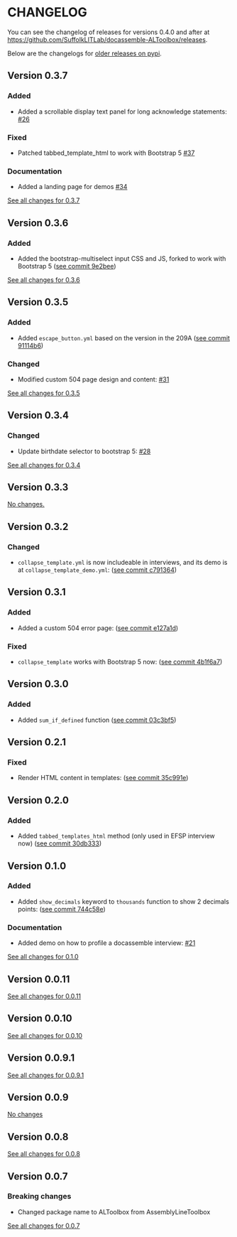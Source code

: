 # CHANGELOG

You can see the changelog of releases for versions 0.4.0 and after at https://github.com/SuffolkLITLab/docassemble-ALToolbox/releases.

Below are the changelogs for [older releases on pypi](https://pypi.org/project/docassemble.ALToolbox/#history).


## Version 0.3.7

### Added

* Added a scrollable display text panel for long acknowledge statements: [#26](https://github.com/SuffolkLITLab/docassemble-ALToolbox/issues/26)

### Fixed

* Patched tabbed_template_html to work with Bootstrap 5 [#37](https://github.com/SuffolkLITLab/docassemble-ALToolbox/pull/37)

### Documentation

* Added a landing page for demos [#34](https://github.com/SuffolkLITLab/docassemble-ALToolbox/issues/34)

[See all changes for 0.3.7](https://github.com/SuffolkLITLab/docassemble-ALToolbox/compare/9e2bee3...476835f)

## Version 0.3.6

### Added

* Added the bootstrap-multiselect input CSS and JS, forked to work with Bootstrap 5 ([see commit 9e2bee](https://github.com/SuffolkLITLab/docassemble-ALToolbox/commit/9e2bee3879c7adf9456675c493810e028cae87ea))

[See all changes for 0.3.6](https://github.com/SuffolkLITLab/docassemble-ALToolbox/compare/91114b6...9e2bee3)

## Version 0.3.5

### Added

* Added `escape_button.yml` based on the version in the 209A ([see commit 91114b6](https://github.com/SuffolkLITLab/docassemble-ALToolbox/commit/91114b67298e01d44d0d5abb90b226f1daf85500))

### Changed

* Modified custom 504 page design and content: [#31](https://github.com/SuffolkLITLab/docassemble-ALToolbox/pull/31)

[See all changes for 0.3.5](https://github.com/SuffolkLITLab/docassemble-ALToolbox/compare/8ea06d5...91114b6)

## Version 0.3.4

### Changed

* Update birthdate selector to bootstrap 5: [#28](https://github.com/SuffolkLITLab/docassemble-ALToolbox/commit/8ea06d51f6ee946a2627990b594c897d98ff227b)

[See all changes for 0.3.4](https://github.com/SuffolkLITLab/docassemble-ALToolbox/compare/5c05305...8ea06d5)

## Version 0.3.3

[No changes.](https://github.com/SuffolkLITLab/docassemble-ALToolbox/compare/c791364...5c05305)

## Version 0.3.2

### Changed

* `collapse_template.yml` is now includeable in interviews, and its demo is at `collapse_template_demo.yml`: ([see commit c791364](https://github.com/SuffolkLITLab/docassemble-ALToolbox/commit/c791364df05866c8654b701f85549fd29f23cfbd))

## Version 0.3.1

### Added

* Added a custom 504 error page: ([see commit e127a1d](https://github.com/SuffolkLITLab/docassemble-ALToolbox/commit/e127a1d49267996250532a80cdb7ee0d9924ac38))

### Fixed

* `collapse_template` works with Bootstrap 5 now: ([see commit 4b1f6a7](https://github.com/SuffolkLITLab/docassemble-ALToolbox/commit/4b1f6a743fd4230613f6d7b0f23097cf993f42a5))

## Version 0.3.0

### Added

* Added `sum_if_defined` function ([see commit 03c3bf5](https://github.com/SuffolkLITLab/docassemble-ALToolbox/commit/03c3bf577cdb5517c4a66844d477979760230710))

## Version 0.2.1

### Fixed

* Render HTML content in templates: ([see commit 35c991e](https://github.com/SuffolkLITLab/docassemble-ALToolbox/commit/35c991e76abbf670ec8b06c3e316e8e5b5f23abd))

## Version 0.2.0

### Added

* Added `tabbed_templates_html` method (only used in EFSP interview now) ([see commit 30db333](https://github.com/SuffolkLITLab/docassemble-ALToolbox/commit/30db333fb11bd56986be641cc4b5967b20f06d4a))

## Version 0.1.0

### Added

* Added `show_decimals` keyword to `thousands` function to show 2 decimals points: ([see commit 744c58e](https://github.com/SuffolkLITLab/docassemble-ALToolbox/commit/744c58edb4c8e9c2b85b54d76914c978038ba8dd))

### Documentation

* Added demo on how to profile a docassemble interview: [#21](https://github.com/SuffolkLITLab/docassemble-ALToolbox/pull/21)

[See all changes for 0.1.0](https://github.com/SuffolkLITLab/docassemble-ALToolbox/compare/be79d30...744c58e)

## Version 0.0.11

[See all changes for 0.0.11](https://github.com/SuffolkLITLab/docassemble-ALToolbox/compare/4178c55...be79d30)

## Version 0.0.10

[See all changes for 0.0.10](https://github.com/SuffolkLITLab/docassemble-ALToolbox/compare/f1cf2e7...4178c55)

## Version 0.0.9.1

[See all changes for 0.0.9.1](https://github.com/SuffolkLITLab/docassemble-ALToolbox/compare/5fa482a...f1cf2e7)

## Version 0.0.9

[No changes](https://github.com/SuffolkLITLab/docassemble-ALToolbox/compare/b578397...5fa482a)

## Version 0.0.8

[See all changes for 0.0.8](https://github.com/SuffolkLITLab/docassemble-ALToolbox/compare/4651661...b578397)

## Version 0.0.7

### Breaking changes

* Changed package name to ALToolbox from AssemblyLineToolbox

[See all changes for 0.0.7](https://github.com/SuffolkLITLab/docassemble-ALToolbox/compare/84782f5...4651661)